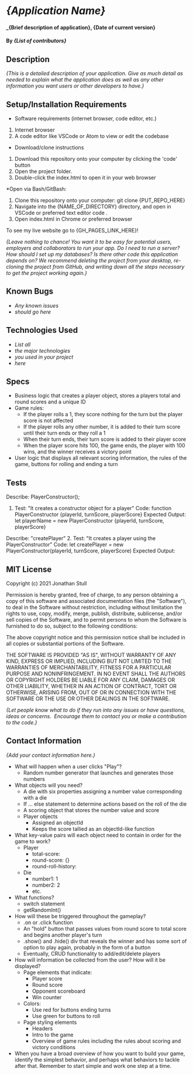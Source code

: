 # _{Application Name}_

#### _{Brief description of application}, {Date of current version}

#### By _**{List of contributors}**_

## Description

_{This is a detailed description of your application. Give as much detail as needed to explain what the application does as well as any other information you want users or other developers to have.}_

## Setup/Installation Requirements

* Software requirements (internet browser, code editor, etc.)
1. Internet browser
2. A code editor like VSCode or Atom to view or edit the codebase

* Download/clone instructions
1. Download this repository onto your computer by clicking the 'code' button
2. Open the project folder.
3. Double-click the index.html to open it in your web browser

*Open via Bash/GitBash:
1. Clone this repository onto your computer: git clone {PUT_REPO_HERE}
2. Navigate into the {NAME_OF_DIRECTORY}  directory, and open in VSCode or preferred text editor code .
3. Open index.html in Chrome or preferred browser

To see my live website go to {GH_PAGES_LINK_HERE}!

_{Leave nothing to chance! You want it to be easy for potential users, employers and collaborators to run your app. Do I need to run a server? How should I set up my databases? Is there other code this application depends on? We recommend deleting the project from your desktop, re-cloning the project from GitHub, and writing down all the steps necessary to get the project working again.}_

## Known Bugs

* _Any known issues_
* _should go here_

## Technologies Used

* _List all_
* _the major technologies_
* _you used in your project_
* _here_

## Specs

* Business logic that creates a player object, stores a players total and round scores and a unique ID
* Game rules:
  *  If the player rolls a 1, they score nothing for the turn but the player score is not affected
  * If the player rolls any other number, it is added to their turn score until their turn ends or they roll a 1
  * When their turn ends, their turn score is added to their player score
  * When the player score hits 100, the game ends, the player with 100 wins, and the winner receives a victory point
* User logic that displays all relevant scoring information, the rules of the game, buttons for rolling and ending a turn

## Tests

Describe: PlayerConstructor();
  1. Test: "It creates a constructor object for a player"
  Code:
  function PlayerConstructor {playerId, turnScore, playerScore}
  Expected Output: let playerName = new PlayerConstructor {playerId, turnScore, playerScore}

  Describe: "createPlayer"
  2. Test: "It creates a player using the PlayerConstructor"
  Code:
  let createPlayer = new PlayerConstructor(playerId, turnScore, playerScore)
  Expected Output:

## MIT License

Copyright (c) 2021 Jonathan Stull

Permission is hereby granted, free of charge, to any person obtaining a copy of this software and associated documentation files (the "Software"), to deal in the Software without restriction, including without limitation the rights to use, copy, modify, merge, publish, distribute, sublicense, and/or sell copies of the Software, and to permit persons to whom the Software is furnished to do so, subject to the following conditions:

The above copyright notice and this permission notice shall be included in all copies or substantial portions of the Software.

THE SOFTWARE IS PROVIDED "AS IS", WITHOUT WARRANTY OF ANY KIND, EXPRESS OR IMPLIED, INCLUDING BUT NOT LIMITED TO THE WARRANTIES OF MERCHANTABILITY, FITNESS FOR A PARTICULAR PURPOSE AND NONINFRINGEMENT. IN NO EVENT SHALL THE AUTHORS OR COPYRIGHT HOLDERS BE LIABLE FOR ANY CLAIM, DAMAGES OR OTHER LIABILITY, WHETHER IN AN ACTION OF CONTRACT, TORT OR OTHERWISE, ARISING FROM,
OUT OF OR IN CONNECTION WITH THE SOFTWARE OR THE USE OR OTHER DEALINGS IN THE SOFTWARE.

_{Let people know what to do if they run into any issues or have questions, ideas or concerns.  Encourage them to contact you or make a contribution to the code.}_

## Contact Information

_{Add your contact information here.}_

- What will happen when a user clicks "Play"?
	- Random number generator that launches and generates those numbers
- What objects will you need?
	- A die with six properties assigning a number value corresponding with a die
	- If ... else statement to determine actions based on the roll of the die
	- A scoring object that stores the number value and score
	- Player objects
		- Assigned an objectId
		- Keeps the score tallied as an objectId-like function
- What key-value pairs will each object need to contain in order for the game to work?
	- Player
		- total-score: 
		- round-score: {}
		- round-roll-history:
	- Die
		- number1: 1
		- number2: 2
		- etc.
- What functions?
	- switch statement
	- getRandomInt()
- How will these be triggered throughout the gameplay?
	- .on or .click function
	- An "hold" button that passes values from round score to total score and begins another player's turn
	- .show() and .hide() div that reveals the winner and has some sort of option to play again, probably in the form of a button
	- Eventually, CRUD functionality to add/edit/delete players
- How will information be collected from the user? How will it be displayed?
	- Page elements that indicate:
		- Player score
		- Round score
		- Opponent scoreboard
		- Win counter
	- Colors:
		- Use red for buttons ending turns
		- Use green for buttons to roll
	- Page styling elements
		- Headers
		- Intro to the game
		- Overview of game rules including the rules about scoring and victory conditions
- When you have a broad overview of how you want to build your game, identify the simplest behavior, and perhaps what behaviors to tackle after that. Remember to start simple and work one step at a time.